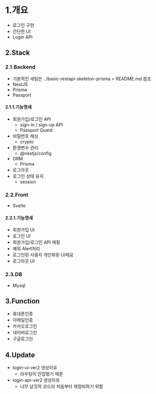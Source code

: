# 1.개요

- 로그인 구현
- 간단한 UI
- Login API

## 2.Stack

### 2.1.Backend

- 기본적인 세팅은 ../basic-restapi-skeleton-prisma > README.md 참조
- NestJS
- Prisma
- Passport

#### 2.1.1.기능명세

- 회원가입/로그인 API
  - sign-in / sign-up API
  - Passport Guard
- 비밀번호 해싱
  - crypto
- 환경변수 관리
  - @nestjs/config
- ORM
  - Prisma
- 로그아웃
- 로그인 상태 유지
  - session

### 2.2.Front

- Svelte

#### 2.2.1.기능명세

- 회원가입 UI
- 로그인 UI
- 회원가입/로그인 API 매핑
- 예외 Alert처리
- 로그인된 사용자 개인화된 UI제공
- 로그아웃 UI

### 2.3.DB

- Mysql

## 3.Function

- 휴대폰인증
- 이메일인증
- 카카오로그인
- 네이버로그인
- 구글로그인

## 4.Update

- login-ui-ver2 생성이유
  - 라우팅이 안잡혔기 때문
- login-api-ver2 생성이유
  - 너무 날것의 코드라 처음부터 재정비하기 위함
